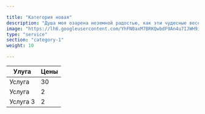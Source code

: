 ```yaml
---

title: "Категория новая"
description: "Душа моя озарена неземной радостью, как эти чудесные весенние утра, которыми я наслаждаюсь от всего сердца."
image: "https://lh6.googleusercontent.com/YhFN0axM7BRKQwbdF9An4u7IJWH9it_NvRhrVPKIIA"
type: "service"
section: "category-1"
weight: 10

---
```


Улуга   | Цены
--------|------
Услуга  | 30
Услуга  | 2
Услуга 3| 2
